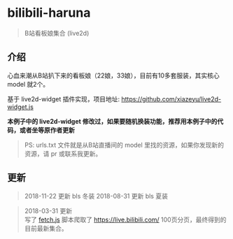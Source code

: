 # bilibili-haruna

> B站看板娘集合 (live2d)

## 介绍

心血来潮从B站扒下来的看板娘（22娘，33娘），目前有10多套服装，其实核心 model 就2个。

基于 live2d-widget 插件实现，项目地址: <https://github.com/xiazeyu/live2d-widget.js>

**本例子中的 live2d-widget 修改过，如果要随机换装功能，推荐用本例子中的代码，或者坐等原作者更新**

> PS: urls.txt 文件就是从B站直播间的 model 里找的资源，如果你发现新的资源，请 pr 或联系我更新。

## 更新

> 2018-11-22 更新 bls 冬装
> 2018-08-31 更新 bls 夏装

> 2018-03-31 更新  
> 写了 [fetch.js](fetch.js) 脚本爬取了 <https://live.bilibili.com/> 100页分页，最终得到的目前最新集合。
